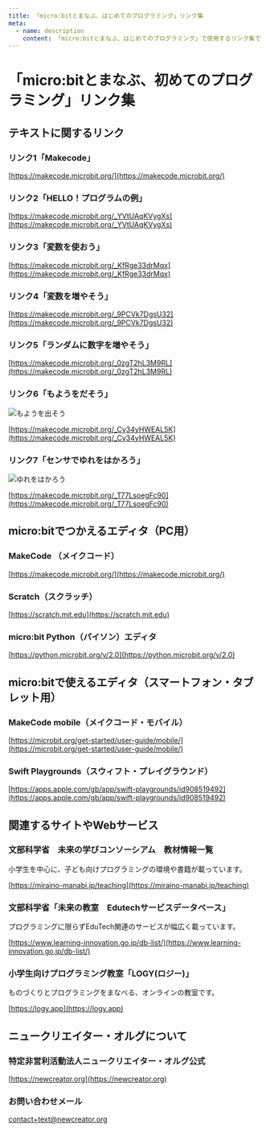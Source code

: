 ```yaml
---
title: 「micro:bitとまなぶ、はじめてのプログラミング」リンク集
meta:
  - name: description
    content: 「micro:bitとまなぶ、はじめてのプログラミング」で使用するリンク集です。
---
```


# 「micro:bitとまなぶ、初めてのプログラミング」リンク集

## テキストに関するリンク

### リンク1「Makecode」
[https://makecode.microbit.org/](https://makecode.microbit.org/)

### リンク2「HELLO！プログラムの例」
[https://makecode.microbit.org/_YVtUAqKVygXs](https://makecode.microbit.org/_YVtUAqKVygXs)

### リンク3「変数を使おう」
[https://makecode.microbit.org/_KfRge33drMqx](https://makecode.microbit.org/_KfRge33drMqx)

### リンク4「変数を増やそう」
[https://makecode.microbit.org/_9PCVk7DgsU32](https://makecode.microbit.org/_9PCVk7DgsU32)

### リンク5「ランダムに数字を増やそう」
[https://makecode.microbit.org/_0zgT2hL3M9RL](https://makecode.microbit.org/_0zgT2hL3M9RL)

### リンク6「もようをだそう」

![もようを出そう](/campaign/2020/07/micro-bit/moyou.jpg)

[https://makecode.microbit.org/_Cy34yHWEAL5K](https://makecode.microbit.org/_Cy34yHWEAL5K)

### リンク7「センサでゆれをはかろう」

![ゆれをはかろう](/campaign/2020/07/micro-bit/yurasu.jpg)

[https://makecode.microbit.org/_T77LsoegFc90](https://makecode.microbit.org/_T77LsoegFc90)

## micro:bitでつかえるエディタ（PC用）

### MakeCode （メイクコード）
[https://makecode.microbit.org/](https://makecode.microbit.org/)
 
### Scratch（スクラッチ）
[https://scratch.mit.edu](https://scratch.mit.edu)

### micro:bit Python（パイソン）エディタ
[https://python.microbit.org/v/2.0](https://python.microbit.org/v/2.0)

## micro:bitで使えるエディタ（スマートフォン・タブレット用）

### MakeCode mobile（メイクコード・モバイル）
[https://microbit.org/get-started/user-guide/mobile/](https://microbit.org/get-started/user-guide/mobile/)

### Swift Playgrounds（スウィフト・プレイグラウンド）
[https://apps.apple.com/gb/app/swift-playgrounds/id908519492](https://apps.apple.com/gb/app/swift-playgrounds/id908519492)

## 関連するサイトやWebサービス

### 文部科学省　未来の学びコンソーシアム　教材情報一覧
小学生を中心に、子ども向けプログラミングの環境や書籍が載っています。

[https://miraino-manabi.jp/teaching](https://miraino-manabi.jp/teaching)

### 文部科学省「未来の教室　Edutechサービスデータベース」
プログラミングに限らずEduTech関連のサービスが幅広く載っています。

[https://www.learning-innovation.go.jp/db-list/](https://www.learning-innovation.go.jp/db-list/)

### 小学生向けプログラミング教室「LOGY(ロジー)」
ものづくりとプログラミングをまなべる、オンラインの教室です。

[https://logy.app](https://logy.app)

## ニュークリエイター・オルグについて

### 特定非営利活動法人ニュークリエイター・オルグ公式
[https://newcreator.org](https://newcreator.org)

### お問い合わせメール
[contact+text@newcreator.org](contact+text@newcreator.org)
